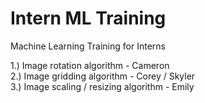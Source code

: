 # Intern ML Training
Machine Learning Training for Interns


1.) Image rotation algorithm - Cameron <br>
2.) Image gridding algorithm - Corey / Skyler <br>
3.) Image scaling / resizing algorithm - Emily
